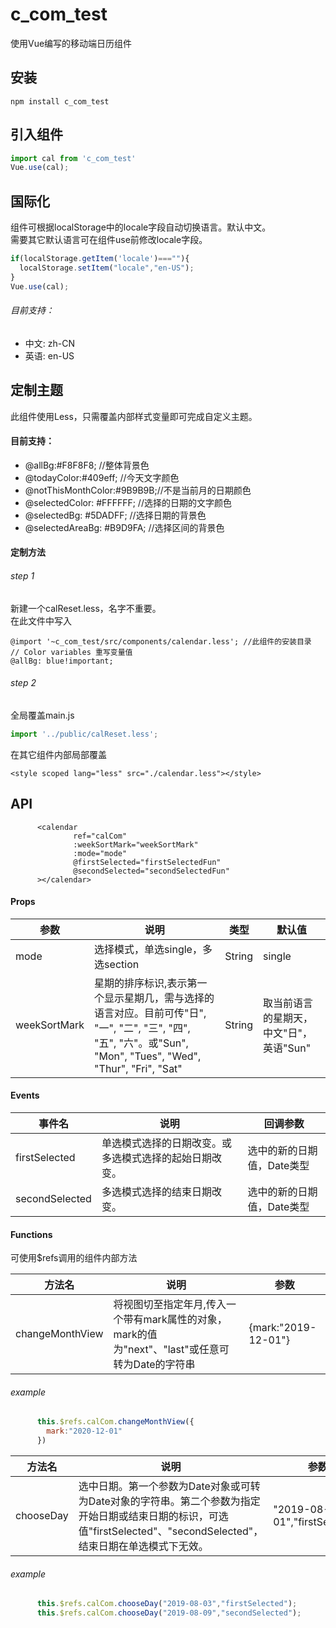 # c_com_test
使用Vue编写的移动端日历组件

## 安装
```
npm install c_com_test
```

## 引入组件
``` javascript
import cal from 'c_com_test'
Vue.use(cal);
```

## 国际化
组件可根据localStorage中的locale字段自动切换语言。默认中文。  
需要其它默认语言可在组件use前修改locale字段。
```javascript
if(localStorage.getItem('locale')===""){
  localStorage.setItem("locale","en-US");
}
Vue.use(cal);
```
###### 目前支持：
- 中文: zh-CN
- 英语: en-US

## 定制主题
此组件使用Less，只需覆盖内部样式变量即可完成自定义主题。
#### 目前支持：
- @allBg:#F8F8F8; //整体背景色
- @todayColor:#409eff; //今天文字颜色
- @notThisMonthColor:#9B9B9B;//不是当前月的日期颜色
- @selectedColor: #FFFFFF; //选择的日期的文字颜色
- @selectedBg: #5DADFF; //选择日期的背景色
- @selectedAreaBg: #B9D9FA; //选择区间的背景色
#### 定制方法
###### step 1
新建一个calReset.less，名字不重要。  
在此文件中写入
```less
@import '~c_com_test/src/components/calendar.less'; //此组件的安装目录
// Color variables 重写变量值
@allBg: blue!important;
```
###### step 2
全局覆盖main.js
```javascript
import '../public/calReset.less';
```
在其它组件内部局部覆盖
```
<style scoped lang="less" src="./calendar.less"></style>
```

## API
```
      <calendar
              ref="calCom"
              :weekSortMark="weekSortMark"
              :mode="mode"
              @firstSelected="firstSelectedFun"
              @secondSelected="secondSelectedFun"
      ></calendar>
```
#### Props
|  参数   | 说明  | 类型  | 默认值  |
|  ----  | ----  | ----  | ----  |
| mode  | 选择模式，单选single，多选section | String | single |
| weekSortMark  | 星期的排序标识,表示第一个显示星期几，需与选择的语言对应。目前可传"日", "一", "二", "三", "四", "五", "六"。或"Sun", "Mon", "Tues", "Wed", "Thur", "Fri", "Sat" | String | 取当前语言的星期天，中文"日"，英语"Sun" |

#### Events
|  事件名   | 说明  | 回调参数  |
|  ----  | ----  | ----  |
| firstSelected  | 单选模式选择的日期改变。或多选模式选择的起始日期改变。 | 选中的新的日期值，Date类型 |
| secondSelected | 多选模式选择的结束日期改变。 | 选中的新的日期值，Date类型 |

#### Functions
可使用$refs调用的组件内部方法

|  方法名   | 说明  | 参数  | 
|  ----  | ----  | ----  |
| changeMonthView  | 将视图切至指定年月,传入一个带有mark属性的对象，mark的值为"next"、"last"或任意可转为Date的字符串 | {mark:"2019-12-01"} |
###### example
```javascript
      this.$refs.calCom.changeMonthView({
        mark:"2020-12-01"
      })
```
|  方法名   | 说明  | 参数  | 
|  ----  | ----  | ----  |
| chooseDay  | 选中日期。第一个参数为Date对象或可转为Date对象的字符串。第二个参数为指定开始日期或结束日期的标识，可选值"firstSelected"、"secondSelected"，结束日期在单选模式下无效。 | "2019-08-01","firstSelected" |
###### example
```javascript
      this.$refs.calCom.chooseDay("2019-08-03","firstSelected");
      this.$refs.calCom.chooseDay("2019-08-09","secondSelected");
```